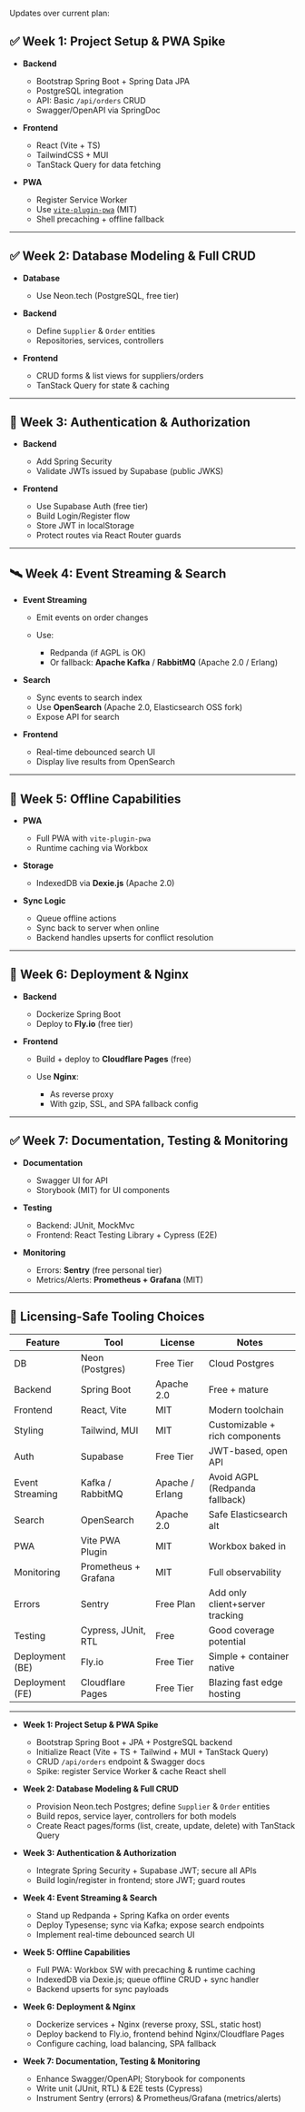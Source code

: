 Updates over current plan:

## ✅ Week 1: Project Setup & PWA Spike

* **Backend**

  * Bootstrap Spring Boot + Spring Data JPA
  * PostgreSQL integration
  * API: Basic `/api/orders` CRUD
  * Swagger/OpenAPI via SpringDoc

* **Frontend**

  * React (Vite + TS)
  * TailwindCSS + MUI
  * TanStack Query for data fetching

* **PWA**

  * Register Service Worker
  * Use [`vite-plugin-pwa`](https://vite-pwa-org.netlify.app/) (MIT)
  * Shell precaching + offline fallback

---

## ✅ Week 2: Database Modeling & Full CRUD

* **Database**

  * Use Neon.tech (PostgreSQL, free tier)

* **Backend**

  * Define `Supplier` & `Order` entities
  * Repositories, services, controllers

* **Frontend**

  * CRUD forms & list views for suppliers/orders
  * TanStack Query for state & caching

---

## 🔐 Week 3: Authentication & Authorization

* **Backend**

  * Add Spring Security
  * Validate JWTs issued by Supabase (public JWKS)

* **Frontend**

  * Use Supabase Auth (free tier)
  * Build Login/Register flow
  * Store JWT in localStorage
  * Protect routes via React Router guards

---

## 🛰️ Week 4: Event Streaming & Search

* **Event Streaming**

  * Emit events on order changes
  * Use:

    * Redpanda (if AGPL is OK)
    * Or fallback: **Apache Kafka** / **RabbitMQ** (Apache 2.0 / Erlang)

* **Search**

  * Sync events to search index
  * Use **OpenSearch** (Apache 2.0, Elasticsearch OSS fork)
  * Expose API for search

* **Frontend**

  * Real-time debounced search UI
  * Display live results from OpenSearch

---

## 🔌 Week 5: Offline Capabilities

* **PWA**

  * Full PWA with `vite-plugin-pwa`
  * Runtime caching via Workbox

* **Storage**

  * IndexedDB via **Dexie.js** (Apache 2.0)

* **Sync Logic**

  * Queue offline actions
  * Sync back to server when online
  * Backend handles upserts for conflict resolution

---

## 🚀 Week 6: Deployment & Nginx

* **Backend**

  * Dockerize Spring Boot
  * Deploy to **Fly.io** (free tier)

* **Frontend**

  * Build + deploy to **Cloudflare Pages** (free)
  * Use **Nginx**:

    * As reverse proxy
    * With gzip, SSL, and SPA fallback config

---

## ✅ Week 7: Documentation, Testing & Monitoring

* **Documentation**

  * Swagger UI for API
  * Storybook (MIT) for UI components

* **Testing**

  * Backend: JUnit, MockMvc
  * Frontend: React Testing Library + Cypress (E2E)

* **Monitoring**

  * Errors: **Sentry** (free personal tier)
  * Metrics/Alerts: **Prometheus + Grafana** (MIT)

---

## 🧩 Licensing-Safe Tooling Choices

| Feature         | Tool                 | License         | Notes                           |
| --------------- | -------------------- | --------------- | ------------------------------- |
| DB              | Neon (Postgres)      | Free Tier       | Cloud Postgres                  |
| Backend         | Spring Boot          | Apache 2.0      | Free + mature                   |
| Frontend        | React, Vite          | MIT             | Modern toolchain                |
| Styling         | Tailwind, MUI        | MIT             | Customizable + rich components  |
| Auth            | Supabase             | Free Tier       | JWT-based, open API             |
| Event Streaming | Kafka / RabbitMQ     | Apache / Erlang | Avoid AGPL (Redpanda fallback)  |
| Search          | OpenSearch           | Apache 2.0      | Safe Elasticsearch alt          |
| PWA             | Vite PWA Plugin      | MIT             | Workbox baked in                |
| Monitoring      | Prometheus + Grafana | MIT             | Full observability              |
| Errors          | Sentry               | Free Plan       | Add only client+server tracking |
| Testing         | Cypress, JUnit, RTL  | Free            | Good coverage potential         |
| Deployment (BE) | Fly.io               | Free Tier       | Simple + container native       |
| Deployment (FE) | Cloudflare Pages     | Free Tier       | Blazing fast edge hosting       |

---

* **Week 1: Project Setup & PWA Spike**

  * Bootstrap Spring Boot + JPA + PostgreSQL backend
  * Initialize React (Vite + TS + Tailwind + MUI + TanStack Query)
  * CRUD `/api/orders` endpoint & Swagger docs
  * Spike: register Service Worker & cache React shell

* **Week 2: Database Modeling & Full CRUD**

  * Provision Neon.tech Postgres; define `Supplier` & `Order` entities
  * Build repos, service layer, controllers for both models
  * Create React pages/forms (list, create, update, delete) with TanStack Query

* **Week 3: Authentication & Authorization**

  * Integrate Spring Security + Supabase JWT; secure all APIs
  * Build login/register in frontend; store JWT; guard routes

* **Week 4: Event Streaming & Search**

  * Stand up Redpanda + Spring Kafka on order events
  * Deploy Typesense; sync via Kafka; expose search endpoints
  * Implement real-time debounced search UI

* **Week 5: Offline Capabilities**

  * Full PWA: Workbox SW with precaching & runtime caching
  * IndexedDB via Dexie.js; queue offline CRUD + sync handler
  * Backend upserts for sync payloads

* **Week 6: Deployment & Nginx**

  * Dockerize services + Nginx (reverse proxy, SSL, static host)
  * Deploy backend to Fly.io, frontend behind Nginx/Cloudflare Pages
  * Configure caching, load balancing, SPA fallback

* **Week 7: Documentation, Testing & Monitoring**

  * Enhance Swagger/OpenAPI; Storybook for components
  * Write unit (JUnit, RTL) & E2E tests (Cypress)
  * Instrument Sentry (errors) & Prometheus/Grafana (metrics/alerts)
